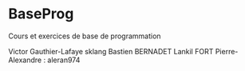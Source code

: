 BaseProg
========

Cours et exercices de base de programmation

Victor Gauthier-Lafaye sklang
Bastien BERNADET Lankil
FORT Pierre-Alexandre : aleran974
